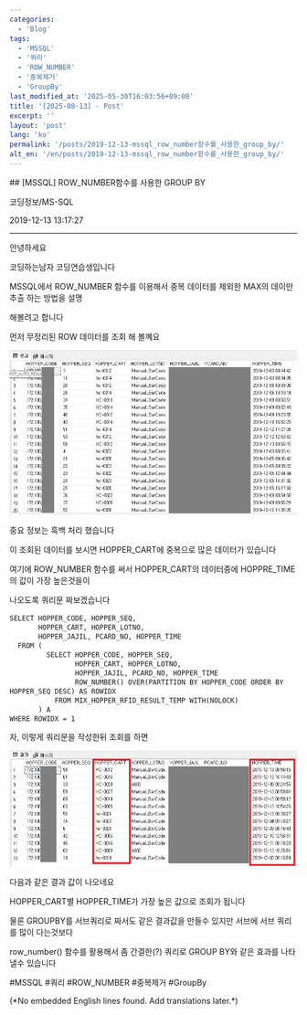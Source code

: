 ```yaml
---
categories:
  - 'Blog'
tags:
  - 'MSSQL'
  - '쿼리'
  - 'ROW_NUMBER'
  - '중복제거'
  - 'GroupBy'
last_modified_at: '2025-05-30T16:03:56+09:00'
title: '[2025-08-13] - Post'
excerpt: ''
layout: 'post'
lang: 'ko'
permalink: '/posts/2019-12-13-mssql_row_number함수를_사용한_group_by/'
alt_en: '/en/posts/2019-12-13-mssql_row_number함수를_사용한_group_by/'
---
```


<div class="lang-panel lang-ko" lang="ko">
## [MSSQL] ROW_NUMBER함수를 사용한 GROUP BY

코딩정보/MS-SQL

2019-12-13 13:17:27

* * *

안녕하세요

코딩하는남자 코딩연습생입니다

MSSQL에서 ROW_NUMBER 함수를 이용해서 중복 데이터를 제외한 MAX의 데이만 추출 하는 방법을 설명

해볼려고 합니다

먼저 무정리된 ROW 데이터를 조회 해 볼꼐요

![](/assets/images/mssql_row_number함수를_사용한_group_by/img.jpg)

중요 정보는 흑백 처리 했습니다

이 조회된 데이터를 보시면 HOPPER_CART에 중복으로 많은 데이터가 있습니다

여기에 ROW_NUMBER 함수를 써서 HOPPER_CART의 데이터중에 HOPPRE_TIME의 값이 가장 높은것을이

나오도록 쿼리문 짜보겠습니다

    
    
    SELECT HOPPER_CODE, HOPPER_SEQ,
           HOPPER_CART, HOPPER_LOTNO,
           HOPPER_JAJIL, PCARD_NO, HOPPER_TIME
      FROM (
             SELECT HOPPER_CODE, HOPPER_SEQ,
           			HOPPER_CART, HOPPER_LOTNO,
           			HOPPER_JAJIL, PCARD_NO, HOPPER_TIME
               		ROW_NUMBER() OVER(PARTITION BY HOPPER_CODE ORDER BY HOPPER_SEQ DESC) AS ROWIDX
               FROM MIX_HOPPER_RFID_RESULT_TEMP WITH(NOLOCK)
           ) A
    WHERE ROWIDX = 1

자, 이렇게 쿼리문을 작성한뒤 조회를 하면

![](/assets/images/mssql_row_number함수를_사용한_group_by/img_1.jpg)

다음과 같은 결과 값이 나오네요

HOPPER_CART별 HOPPER_TIME가 가장 높은 값으로 조회가 됩니다

물론 GROUPBY를 서브쿼리로 짜서도 같은 결과값을 만들수 있지만 서브에 서브 쿼리를 많이 다는것보다

row_number() 함수를 활용해서 좀 간결한(?) 쿼리로 GROUP BY와 같은 효과를 나타낼수 있습니다

  

#MSSQL #쿼리 #ROW_NUMBER #중복제거 #GroupBy


</div>
<div class="lang-panel lang-en" lang="en">
(*No embedded English lines found. Add translations later.*)

</div>
